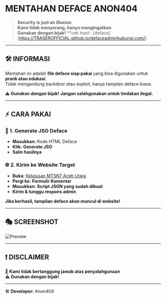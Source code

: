 #  MENTAHAN DEFACE ANON404 

> **Security is just an illusion.**  
> **Kami tidak menyerang, hanya mengingatkan.**  
> **Gunakan dengan bijak!**
>  **cek hasil : [deface] (https://TRASEROFFICIAL.github.io/defaceadminhubungi.com/)

---

## 🛠️ INFORMASI  
Mentahan ini adalah **file deface siap pakai** yang bisa digunakan untuk **prank atau edukasi**.  
Tidak mengandung backdoor atau exploit, hanya tampilan deface biasa.  

⚠ **Gunakan dengan bijak! Jangan salahgunakan untuk tindakan ilegal.**  

---

## ⚡ CARA PAKAI  
### 📌 1. Generate JSO Deface    
- **Masukkan:** Kode HTML Deface  
- **Klik:** **Generate JSO**  
- **Salin hasilnya**  

### 🌐 2. Kirim ke Website Target  
- **Buka:** [Kelulusan MTSN7 Aceh Utara](https://kelulusan.mtsn7acehutara.com/)  
- **Pergi ke:** **Formulir Komentar**  
- **Masukkan:** **Script JSON yang sudah dibuat**  
- **Kirim & tunggu respons admin**  

 **Jika berhasil, tampilan deface akan muncul di website!**   

---

## 🎭 SCREENSHOT  
![Preview](https://i.ibb.co/album/screenshot.jpg)  

---

## ❗ DISCLAIMER 
🚫 **Kami tidak bertanggung jawab atas penyalahgunaan**  
⚠ **Gunakan dengan bijak!**  

---

🛠 **Developer:** Anon404  
